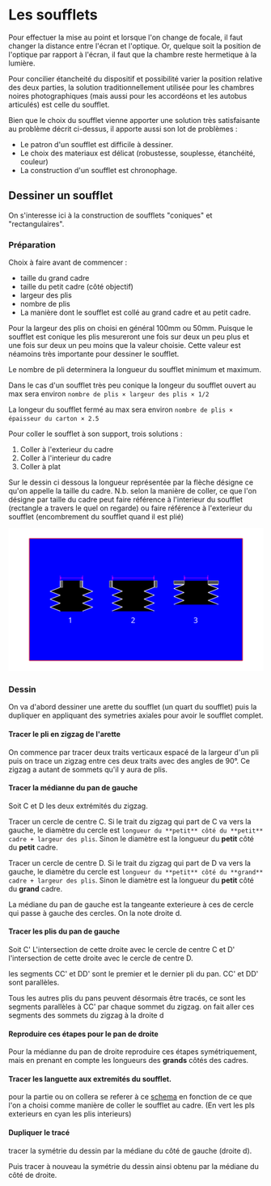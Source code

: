 # Les soufflets

Pour effectuer la mise au point et lorsque l'on change de focale, il faut changer la distance entre l'écran et l'optique.
Or, quelque soit la position de l'optique par rapport à l'écran, il faut que la chambre reste hermetique à la lumière.

Pour concilier étancheité du dispositif et possibilité varier la position relative des deux parties,
la solution traditionnellement utilisée pour les chambres noires photographiques (mais aussi pour les accordéons et les autobus articulés) est celle du soufflet.

Bien que le choix du soufflet vienne apporter une solution très satisfaisante au problème décrit ci-dessus, il apporte aussi son lot de problèmes :
- Le patron d'un soufflet est difficile à dessiner.
- Le choix des materiaux est délicat (robustesse, souplesse, étanchéité, couleur)
- La construction d'un soufflet est chronophage.

## Dessiner un soufflet

On s'interesse ici à la construction de soufflets "coniques" et "rectangulaires".

### Préparation

Choix à faire avant de commencer :

- taille du grand cadre
- taille du petit cadre (côté objectif)
- largeur des plis
- nombre de plis
- La manière dont le soufflet est collé au grand cadre et au petit cadre.

Pour la largeur des plis on choisi en général 100mm ou 50mm. Puisque le soufflet est conique les plis mesureront une fois sur deux un peu plus et une fois sur deux un peu moins que la valeur choisie. Cette valeur est néamoins très importante pour dessiner le soufflet.

Le nombre de pli determinera la longueur du soufflet minimum et maximum.

Dans le cas d'un soufflet très peu conique la longeur du soufflet ouvert au max sera environ `nombre de plis × largeur des plis × 1/2`

La longeur du soufflet fermé au max sera environ `nombre de plis × épaisseur du carton × 2.5`

Pour coller le soufflet à son support, trois solutions :

1. Coller à l'exterieur du cadre
2. Coller à l'interieur du cadre
3. Coller à plat

Sur le dessin ci dessous la longueur représentée par la flèche désigne ce qu'on appelle la taille du cadre. N.b. selon la manière de coller, ce que l'on désigne par taille du cadre peut faire référence à l'interieur du soufflet (rectangle a travers le quel on regarde) ou faire référence à l'exterieur du soufflet (encombrement du soufflet quand il est plié)

![schema collage soufflet](/contenu/plans/collage-soufflet.svg)

### Dessin

On va d'abord dessiner une arette du soufflet (un quart du soufflet) puis la dupliquer en appliquant des symetries axiales pour avoir le soufflet complet.

#### Tracer le pli en zigzag de l'arette

On commence par tracer deux traits verticaux espacé de la largeur d'un pli puis on trace un zigzag entre ces deux traits avec des angles de 90°. Ce zigzag a autant de sommets qu'il y aura de plis.

#### Tracer la médianne du pan de gauche

Soit C et D les deux extrémités du zigzag.

Tracer un cercle de centre C.
Si le trait du zigzag qui part de C va vers la gauche, le diamètre du cercle est `longueur du **petit** côté du **petit** cadre + largeur des plis`.
Sinon le diamètre est la longueur du **petit** côté du **petit** cadre.

Tracer un cercle de centre D.
Si le trait du zigzag qui part de D va vers la gauche, le diamètre du cercle est `longueur du **petit** côté du **grand** cadre + largeur des plis`.
Sinon le diamètre est la longueur du **petit** côté du **grand** cadre.

La médiane du pan de gauche est la tangeante exterieure à ces de cercle qui passe à gauche des cercles. On la note droite d.

#### Tracer les plis du pan de gauche

Soit C' L'intersection de cette droite avec le cercle de centre C et D' l'intersection de cette droite avec le cercle de centre D.

les segments CC' et DD' sont le premier et le dernier pli du pan. CC' et DD' sont parallèles.

Tous les autres plis du pans peuvent désormais être tracés, ce sont les segments parallèles à CC' par chaque sommet du zigzag. on fait aller ces segments des sommets du zigzag à la droite d

#### Reproduire ces étapes pour le pan de droite

Pour la médianne du pan de droite reproduire ces étapes symétriquement, mais en prenant en compte les longueurs des **grands** côtés des cadres.

#### Tracer les languette aux extremités du soufflet.

pour la partie ou on collera se referer à ce [schema](/contenu/plans/collage-soufflet-patrons.png) en fonction de ce que l'on a choisi comme manière de coller le soufflet au cadre. (En vert les pls exterieurs en cyan les plis interieurs)

#### Dupliquer le tracé 

tracer la symétrie du dessin par la médiane du côté de gauche (droite d).

Puis tracer à nouveau la symétrie du dessin ainsi obtenu par la médiane du côté de droite.

